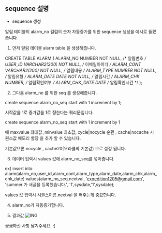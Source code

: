 ## sequence 설명

- sequence 생성

알림 테이블의 alarm_no 컬럼의 숫자 자동증가를 위한 sequence 생성을 예시로 들겠습니다.

1. 먼저 알림 테이블 alarm table 을 생성해줍니다.

CREATE TABLE ALARM (
	ALARM_NO NUMBER NOT NULL, /* 알림번호 */
	USER_ID VARCHAR2(200) NOT NULL, /* 이메일아이디 */
	ALARM_CONT VARCHAR2(200) NOT NULL, /* 알림내용 */
	ALARM_TYPE NUMBER NOT NULL, /* 알림유형 */
	ALARM_DATE DATE NOT NULL, /* 알림시간 */
	ALARM_CHK NUMBER, /* 알림확인여부 */
	ALARM_CHK_DATE DATE /* 알림확인시간 */
);


2. 그다음 alarm_no 를 위한 seq 를 생성해줍니다.


create sequence alarm_no_seq
start with 1
increment by 1;

시작값을 1로 증가값을 1로 정한다는 쿼리문입니다.


create sequence alarm_no_seq
start with 1
increment by 1


에 maxvalue 최대값 ,minvalue 최소값, cycle|nocycle 순환 , cache|nocache 시퀀스값 메모리 할당 을 추가 할 수 있습니다.

기본값으론 nocycle , cache20(오라클의 기본값) 으로 설정 됩니다.



3. 데이터 입력시 values 값에 alarm_no_seq를 넣어줍니다.


ex) insert into alarm(alarm_no,user_id,alarm_cont,alarm_type,alarm_date,alarm_chk,alarm_chk_date) 
values(alarm_no_seq.nextval, 'expedition1205@gmail.com', 'summer 가 새글을 등록했습니다.', '1',sysdate,'1',sysdate);

values 값 입력시 시퀀스이름.nextval 을 써주는게 중요합니다.

4. alarm_no가 자동증가합니다.

5. 결과값
![ING](ALARM_SEQ.png)

궁금하신 사항 남겨주세요. :)
